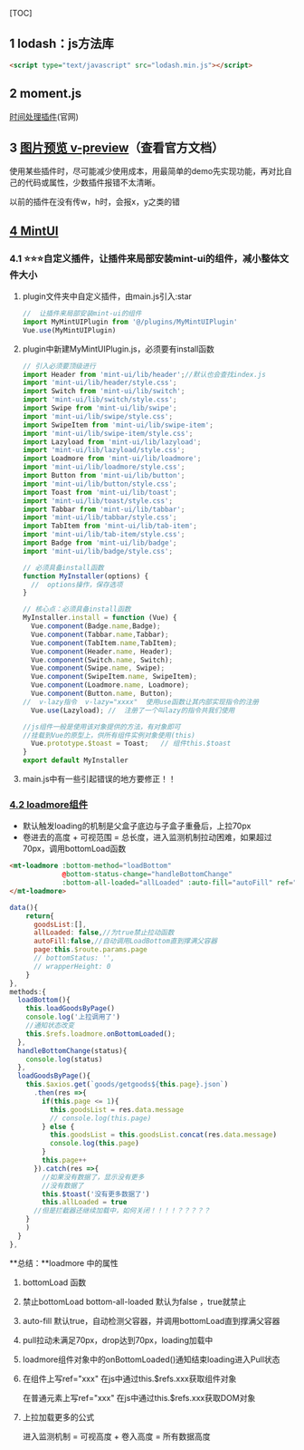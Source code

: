[TOC]

## 1 lodash：js方法库

```HTML
<script type="text/javascript" src="lodash.min.js"></script>
```

## 2 moment.js

[时间处理插件](http://momentjs.cn/)(官网)



## 3 [图片预览 v-preview](https://www.npmjs.com/package/vue-preview)（查看官方文档）

使用某些插件时，尽可能减少使用成本，用最简单的demo先实现功能，再对比自己的代码或属性，少数插件报错不太清晰。

以前的插件在没有传w，h时，会报x，y之类的错

## [4 MintUI](https://blog.csdn.net/dkh_321/article/details/78126262) 

### 4.1 :star::star::star:自定义插件，让插件来局部安装mint-ui的组件，减小整体文件大小

1. plugin文件夹中自定义插件，由main.js引入:star

   ```JavaScript
   //  让插件来局部安装mint-ui的组件
   import MyMintUIPlugin from '@/plugins/MyMintUIPlugin'
   Vue.use(MyMintUIPlugin)
   ```

2. plugin中新建MyMintUIPlugin.js，必须要有install函数

   ```JavaScript
   // 引入必须要顶级进行
   import Header from 'mint-ui/lib/header';//默认也会查找index.js
   import 'mint-ui/lib/header/style.css';
   import Switch from 'mint-ui/lib/switch';
   import 'mint-ui/lib/switch/style.css';
   import Swipe from 'mint-ui/lib/swipe';
   import 'mint-ui/lib/swipe/style.css';
   import SwipeItem from 'mint-ui/lib/swipe-item';
   import 'mint-ui/lib/swipe-item/style.css';
   import Lazyload from 'mint-ui/lib/lazyload';
   import 'mint-ui/lib/lazyload/style.css';
   import Loadmore from 'mint-ui/lib/loadmore';
   import 'mint-ui/lib/loadmore/style.css';
   import Button from 'mint-ui/lib/button';
   import 'mint-ui/lib/button/style.css';
   import Toast from 'mint-ui/lib/toast';
   import 'mint-ui/lib/toast/style.css';
   import Tabbar from 'mint-ui/lib/tabbar';
   import 'mint-ui/lib/tabbar/style.css';
   import TabItem from 'mint-ui/lib/tab-item';
   import 'mint-ui/lib/tab-item/style.css';
   import Badge from 'mint-ui/lib/badge';
   import 'mint-ui/lib/badge/style.css';
   
   // 必须具备install函数
   function MyInstaller(options) {
     //  options操作，保存选项
   }
   
   // 核心点：必须具备install函数
   MyInstaller.install = function (Vue) {
     Vue.component(Badge.name,Badge);
     Vue.component(Tabbar.name,Tabbar);
     Vue.component(TabItem.name,TabItem);
     Vue.component(Header.name, Header);
     Vue.component(Switch.name, Switch);
     Vue.component(Swipe.name, Swipe);
     Vue.component(SwipeItem.name, SwipeItem);
     Vue.component(Loadmore.name, Loadmore);
     Vue.component(Button.name, Button);
   //  v-lazy指令  v-lazy="xxxx"  使用use函数让其内部实现指令的注册
     Vue.use(Lazyload); //  注册了一个叫lazy的指令共我们使用
   
   //js组件一般是使用该对象提供的方法，有对象即可
   //挂载到Vue的原型上，供所有组件实例对象使用(this)
     Vue.prototype.$toast = Toast;   // 组件this.$toast
   }
   export default MyInstaller
   ```

3. main.js中有一些引起错误的地方要修正！！

### [4.2 loadmore组件](https://github.com/ElemeFE/mint-ui/blob/master/example/pages/pull-up.vue)

- 默认触发loading的机制是父盒子底边与子盒子重叠后，上拉70px
- 卷进去的高度 + 可视范围 = 总长度，进入监测机制拉动困难，如果超过70px，调用bottomLoad函数

```html 
<mt-loadmore :bottom-method="loadBottom"
             @bottom-status-change="handleBottomChange"
             :bottom-all-loaded="allLoaded" :auto-fill="autoFill" ref="loadmore">
</mt-loadmore>
```

```javascript
data(){
    return{
      goodsList:[],
      allLoaded: false,//为true禁止拉动函数
      autoFill:false,//自动调用LoadBottom直到撑满父容器
      page:this.$route.params.page
      // bottomStatus: '',
      // wrapperHeight: 0
    }
},
methods:{
  loadBottom(){
    this.loadGoodsByPage()
    console.log('上拉调用了')
    //通知状态改变
    this.$refs.loadmore.onBottomLoaded();
  },
  handleBottomChange(status){
    console.log(status)
  },
  loadGoodsByPage(){
    this.$axios.get(`goods/getgoods${this.page}.json`)
      .then(res =>{
        if(this.page <= 1){
          this.goodsList = res.data.message
          // console.log(this.page)
        } else {
          this.goodsList = this.goodsList.concat(res.data.message)
          console.log(this.page)
        }
        this.page++
      }).catch(res =>{
        //如果没有数据了，显示没有更多
        //没有数据了
        this.$toast('没有更多数据了')
        this.allLoaded = true
      //但是拦截器还继续加载中，如何关闭！！！！？？？？？
    }
    )
  }
},
```

**总结：**loadmore 中的属性

1. bottomLoad 函数

2. 禁止bottomLoad  bottom-all-loaded 默认为false ，true就禁止

3. auto-fill 默认true，自动检测父容器，并调用bottomLoad直到撑满父容器

4. pull拉动未满足70px，drop达到70px，loading加载中

5. loadmore组件对象中的onBottomLoaded()通知结束loading进入Pull状态

6. 在组件上写ref="xxx"  在js中通过this.$refs.xxx获取组件对象

   在普通元素上写ref="xxx"  在js中通过this.$refs.xxx获取DOM对象

7. 上拉加载更多的公式  

   进入监测机制 = 可视高度 + 卷入高度 = 所有数据高度











